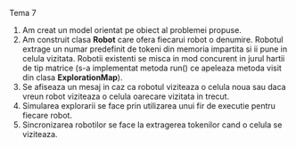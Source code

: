 Tema 7
1. Am creat un model orientat pe obiect al problemei propuse.
2. Am construit clasa **Robot** care ofera fiecarui robot o denumire. Robotul extrage un numar predefinit de tokeni din memoria impartita si ii pune in celula vizitata. Robotii existenti se misca in mod concurent in jurul hartii de tip matrice (s-a implementat metoda run() ce apeleaza metoda visit din clasa **ExplorationMap**).
3. Se afiseaza un mesaj in caz ca robotul viziteaza o celula noua sau daca vreun robot viziteaza o celula oarecare vizitata in trecut.
4. Simularea explorarii se face prin utilizarea unui fir de executie pentru fiecare robot.
5. Sincronizarea robotilor se face la extragerea tokenilor cand o celula se viziteaza.